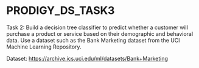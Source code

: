 # PRODIGY_DS_TASK3

Task 2:
 Build a decision tree classifier to predict whether a customer will purchase a product or service based on their demographic and behavioral data. Use a dataset such as the Bank Marketing dataset from the UCI Machine Learning Repository.

Dataset: https://archive.ics.uci.edu/ml/datasets/Bank+Marketing
